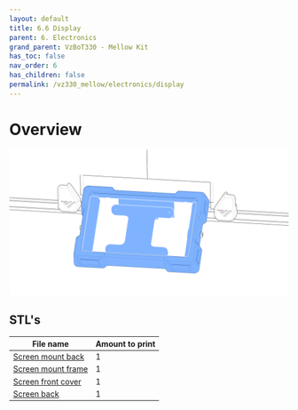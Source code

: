 ```yaml
---
layout: default
title: 6.6 Display
parent: 6. Electronics
grand_parent: VzBoT330 - Mellow Kit
has_toc: false
nav_order: 6
has_children: false
permalink: /vz330_mellow/electronics/display
---
```


# Overview
![Overview](../../assets/images/manual/vz330_mellow/electronics/display/overview.png)

## STL's

| File name | Amount to print |
|-----------|-----------------|
| <a href="https://github.com/VzBoT3D/VzBoT-Vz330/blob/master/Assemblies%20BOM%20and%20STL/electronics/Screen%20Mount/screen%20mount%20back.stl" target="_blank">Screen mount back</a> | 1 |
| <a href="https://github.com/VzBoT3D/VzBoT-Vz330/blob/master/Assemblies%20BOM%20and%20STL/electronics/Screen%20Mount/screen%20mount%20frame.stl" target="_blank">Screen mount frame</a> | 1 |
| <a href="https://github.com/VzBoT3D/VzBoT-https://github.com/VzBoT3D/VzBoT-Vz330/blob/master/Assemblies%20BOM%20and%20STL/electronics/Screen%20Mount/New%20Version/screen%20cover.stl" target="_blank">Screen front cover</a> | 1 |
| <a href="https://github.com/VzBoT3D/VzBoT-Vz330/blob/master/Assemblies%20BOM%20and%20STL/electronics/Screen%20Mount/New%20Version/screen%20back.stl" target="_blank">Screen back</a> | 1 |